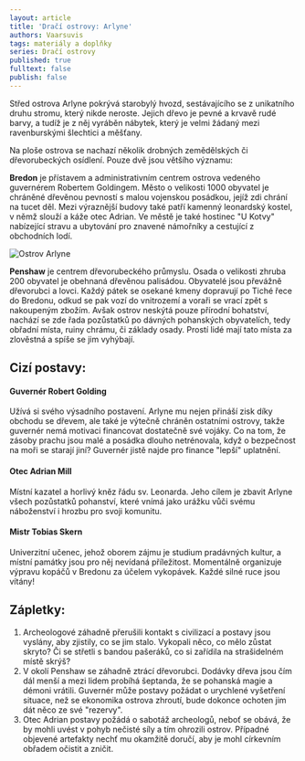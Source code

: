 ```yaml
---
layout: article
title: 'Dračí ostrovy: Arlyne'
authors: Vaarsuvis
tags: materiály a doplňky
series: Dračí ostrovy
published: true
fulltext: false
publish: false
---
```

Střed ostrova Arlyne pokrývá starobylý hvozd, sestávajícího se z unikatního druhu stromu, který nikde neroste. Jejich dřevo je pevné a krvavě rudé barvy, a tudíž je z něj vyráběn nábytek, který je velmi žádaný mezi ravenburskými šlechtici a měšťany.

Na ploše ostrova se nachazí několik drobných zemědělských či dřevorubeckých osídlení. Pouze dvě jsou většího významu:

**Bredon** je přístavem a administrativním centrem ostrova vedeného guvernérem Robertem Goldingem. Město o velikosti 1000 obyvatel je chráněné dřevěnou pevností s malou vojenskou posádkou, jejíž zdi chrání na tucet děl. Mezi výraznější budovy také patří kamenný leonardský kostel, v němž slouží a káže otec Adrian. Ve městě je také hostinec "U Kotvy" nabízející stravu a ubytování pro znavené námořníky a cestující z obchodních lodí.

![Ostrov Arlyne]({{site.baseurl}}/76/arlyne.PNG)

**Penshaw** je centrem dřevorubeckého průmyslu. Osada o velikosti zhruba 200 obyvatel je obehnaná dřevěnou palisádou. Obyvatelé jsou převážně dřevorubci a lovci. Každý pátek se osekané kmeny dopravují po Tiché řece do Bredonu, odkud se pak vozí do vnitrozemí a voraři se vrací zpět s nakoupeným zbožím.
Avšak ostrov neskýtá pouze přírodní bohatství, nachází se zde řada pozůstatků po dávných pohanských obyvatelích, tedy obřadní místa, ruiny chrámu, či základy osady. Prostí lidé mají tato místa za zlověstná a spíše se jim vyhýbají.

## Cizí postavy:

#### Guvernér Robert Golding

Užívá si svého výsadního postavení. Arlyne mu nejen přináší zisk díky obchodu se dřevem, ale také je výtečně chráněn ostatními ostrovy, takže guvernér nemá motivaci financovat dostatečně své vojáky. Co na tom, že zásoby prachu jsou malé a posádka dlouho netrénovala, když o bezpečnost na moři se starají jiní? Guvernér jistě najde pro finance "lepší" uplatnění.

#### Otec Adrian Mill

Místní kazatel a horlivý kněz řádu sv. Leonarda. Jeho cílem je zbavit Arlyne všech pozůstatků pohanství, které vnímá jako urážku vůči svému náboženství i hrozbu pro svoji komunitu.

#### Mistr Tobias Skern

Univerzitní učenec, jehož oborem zájmu je studium pradávných kultur, a místní památky jsou pro něj nevídaná příležitost. Momentálně organizuje výpravu kopáčů v Bredonu za účelem vykopávek. Každé silné ruce jsou vítány!

## Zápletky:

1. Archeologové záhadně přerušili kontakt s civilizací a postavy jsou vyslány, aby zjistily, co se jim stalo. Vykopali něco, co mělo zůstat skryto? Či se střetli s bandou pašeráků, co si zařídila na strašidelném místě skrýš?
2. V okolí Penshaw se záhadně ztrácí dřevorubci. Dodávky dřeva jsou čím dál menší a mezi lidem probíhá šeptanda, že se pohanská magie a démoni vrátili. Guvernér může postavy požádat o urychlené vyšetření situace, než se ekonomika ostrova zhroutí, bude dokonce ochoten jim dát něco ze své "rezervy".
3. Otec Adrian postavy požádá o sabotáž archeologů, neboť se obává, že by mohli uvést v pohyb nečisté síly a tím ohrozili ostrov. Případné objevené artefakty nechť mu okamžitě doručí, aby je mohl církevním obřadem očistit a zničit.
